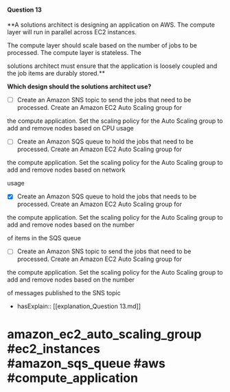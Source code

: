 #### Question  13

**A solutions architect is designing an application on AWS. The compute layer will run in parallel across EC2 instances.

The compute layer should scale based on the number of jobs to be processed. The compute layer is stateless. The

solutions architect must ensure that the application is loosely coupled and the job items are durably stored.**

**Which design should the solutions architect use?**

- [ ] Create an Amazon SNS topic to send the jobs that need to be processed. Create an Amazon EC2 Auto Scaling group for

the compute application. Set the scaling policy for the Auto Scaling group to add and remove nodes based on CPU usage

- [ ] Create an Amazon SQS queue to hold the jobs that need to be processed. Create an Amazon EC2 Auto Scaling group for

the compute application. Set the scaling policy for the Auto Scaling group to add and remove nodes based on network

usage

- [x] Create an Amazon SQS queue to hold the jobs that needs to be processed. Create an Amazon EC2 Auto Scaling group for

the compute application. Set the scaling policy for the Auto Scaling group to add and remove nodes based on the number

of items in the SQS queue

- [ ] Create an Amazon SNS topic to send the jobs that need to be processed. Create an Amazon EC2 Auto Scaling group for

the compute application. Set the scaling policy for the Auto Scaling group to add and remove nodes based on the number

of messages published to the SNS topic

- hasExplain:: [[explanation_Question  13.md]]

# amazon_ec2_auto_scaling_group #ec2_instances #amazon_sqs_queue #aws #compute_application
